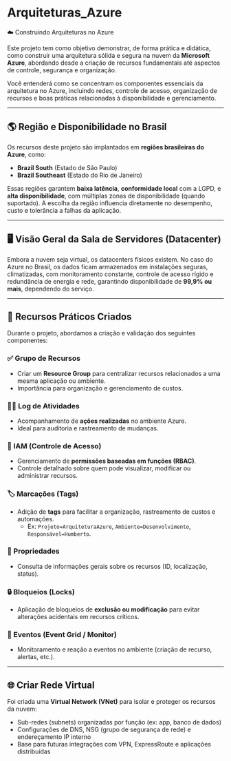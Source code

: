 # Arquiteturas_Azure

☁️ Construindo Arquiteturas no Azure

Este projeto tem como objetivo demonstrar, de forma prática e didática, como construir uma arquitetura sólida e segura na nuvem da **Microsoft Azure**, abordando desde a criação de recursos fundamentais até aspectos de controle, segurança e organização.

Você entenderá como se concentram os componentes essenciais da arquitetura no Azure, incluindo redes, controle de acesso, organização de recursos e boas práticas relacionadas à disponibilidade e gerenciamento.

---

## 🌎 Região e Disponibilidade no Brasil

Os recursos deste projeto são implantados em **regiões brasileiras do Azure**, como:

- **Brazil South** (Estado de São Paulo)
- **Brazil Southeast** (Estado do Rio de Janeiro)

Essas regiões garantem **baixa latência**, **conformidade local** com a LGPD, e **alta disponibilidade**, com múltiplas zonas de disponibilidade (quando suportado). A escolha da região influencia diretamente no desempenho, custo e tolerância a falhas da aplicação.

---

## 🖥️ Visão Geral da Sala de Servidores (Datacenter)

Embora a nuvem seja virtual, os datacenters físicos existem. No caso do Azure no Brasil, os dados ficam armazenados em instalações seguras, climatizadas, com monitoramento constante, controle de acesso rígido e redundância de energia e rede, garantindo disponibilidade de **99,9% ou mais**, dependendo do serviço.

---

## 📌 Recursos Práticos Criados

Durante o projeto, abordamos a criação e validação dos seguintes componentes:

### ✅ Grupo de Recursos
- Criar um **Resource Group** para centralizar recursos relacionados a uma mesma aplicação ou ambiente.
- Importância para organização e gerenciamento de custos.

### 🕵️‍♂️ Log de Atividades
- Acompanhamento de **ações realizadas** no ambiente Azure.
- Ideal para auditoria e rastreamento de mudanças.

### 👥 IAM (Controle de Acesso)
- Gerenciamento de **permissões baseadas em funções (RBAC)**.
- Controle detalhado sobre quem pode visualizar, modificar ou administrar recursos.

### 🏷️ Marcações (Tags)
- Adição de **tags** para facilitar a organização, rastreamento de custos e automações.
  - Ex: `Projeto=ArquiteturaAzure`, `Ambiente=Desenvolvimento`, `Responsável=Humberto`.

### 📄 Propriedades
- Consulta de informações gerais sobre os recursos (ID, localização, status).

### 🔒 Bloqueios (Locks)
- Aplicação de bloqueios de **exclusão ou modificação** para evitar alterações acidentais em recursos críticos.

### 🎉 Eventos (Event Grid / Monitor)
- Monitoramento e reação a eventos no ambiente (criação de recurso, alertas, etc.).

---

## 🌐 Criar Rede Virtual

Foi criada uma **Virtual Network (VNet)** para isolar e proteger os recursos da nuvem:

- Sub-redes (subnets) organizadas por função (ex: app, banco de dados)
- Configurações de DNS, NSG (grupo de segurança de rede) e endereçamento IP interno
- Base para futuras integrações com VPN, ExpressRoute e aplicações distribuídas

